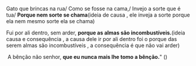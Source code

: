 
Gato que brincas na rua/ Como se fosse na cama,/ Invejo a sorte que é tua/ **Porque nem sorte se chama**(ideia de causa , ele inveja a sorte porque ela nem mesmo sorte ela se chama)

Fui por ali dentro, sem arder, **porque as almas são incombustíveis.**(ideia causa e consequência , a causa dele ir por ali dentro foi o porque das serem almas são incombustíveis , a consequência é que não vai arder)

 A bênção não senhor, **que eu nunca mais lhe tomo a bênção.**" ()
 


